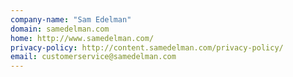 ```yaml
---
company-name: "Sam Edelman"
domain: samedelman.com
home: http://www.samedelman.com/
privacy-policy: http://content.samedelman.com/privacy-policy/
email: customerservice@samedelman.com
---
```




